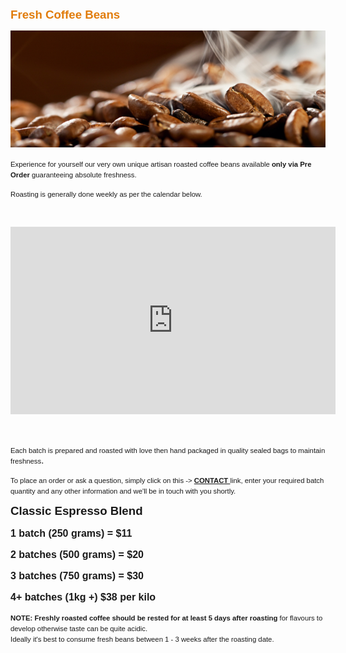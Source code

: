 <!-- shop -->
<strong><span style="font-size: 14pt; color: #E17C0B; font-family: Verdana, sans-serif;">Fresh Coffee Beans </span></strong>
<p><a href="index.php?option=com_content&amp;view=article&amp;id=9:roasted-coffee&amp;catid=10:products&amp;Itemid=116"><img src="images/espresso-club1.png" alt="" width="504" height="187" /></a></p>
<p><span style="font-family: Verdana, sans-serif; font-size: 8.5pt;">Experience for yourself our very own unique artisan roasted coffee beans available <strong>only via Pre Order</strong> guaranteeing absolute freshness.</span></p>
<p><span style="font-family: Verdana, sans-serif; font-size: 8.5pt;"><span style="font-family: Verdana, sans-serif;">Roasting is generally done weekly as per the calendar below.</span></span></p>
<p>&nbsp;</p>
<iframe src="https://www.google.com/calendar/embed?title=Roasting%20Days&amp;showTabs=0&amp;showCalendars=0&amp;showTz=0&amp;height=300&amp;wkst=1&amp;bgcolor=%23ffffff&amp;src=q63p9ni7fkgvamnnoq9ulao3p8%40group.calendar.google.com&amp;color=%232952A3&amp;ctz=Australia%2FSydney" style=" border-width:0 " width="520" height="300" frameborder="0" scrolling="no"></iframe>
<p>&nbsp;</p>
<p><span style="font-size: 8.5pt; font-family: Verdana, sans-serif;">Each batch is prepared and roasted with love then hand packaged in quality sealed bags to maintain freshness</span>.&nbsp;</p>
<p><span style="font-size: 8.5pt; font-family: Verdana, sans-serif;">To place an order or ask a question, simply click on this -> <a style="font-weight:bold" href="mailto:fiorello.galluzzo@gmail.com?subject=Coffee%20Order%20of%20the%20mail"> CONTACT </a> link, enter your required batch quantity and any other information and we'll be in touch with you shortly.</span></p>
<p><strong><span style="font-size: 14pt; font-family: Verdana, sans-serif;">Classic Espresso Blend </span></strong></p>
<p><strong style="font-size: 12pt;"><span style="font-family: Verdana, sans-serif;">1 batch (250 grams) = $11</span></strong></p>
<p><strong style="font-size: 12pt;"><span style="font-family: Verdana, sans-serif;">2 batches (500 grams) = $20</span></strong></p>
<p><strong style="font-size: 12pt;"><span style="font-family: Verdana, sans-serif;">3 batches (750 grams) = $30</span></strong></p>
<p><span style="font-size: 12pt;"><strong><span style="font-family: Verdana, sans-serif;">4+ batches (1kg +) $38 per kilo</span></strong></span></p>
<div><strong style="font-family: Verdana, sans-serif; font-size: 8.5pt;">NOTE: Freshly roasted coffee should be rested for at least 5 days after roasting</strong><span style="font-family: Verdana, sans-serif; font-size: 8.5pt;"> for flavours to develop otherwise taste can be quite acidic.</span></div>
<div><span style="font-family: Verdana, sans-serif; font-size: 8.5pt;"><span style="font-family: Verdana, sans-serif;"></span></span><span style="font-family: Verdana, sans-serif; font-size: 8.5pt;"><span>Ideally it's best to consume fresh beans between 1 - 3 weeks after the roasting date.</span></span></div>
<p>&nbsp;</p>



